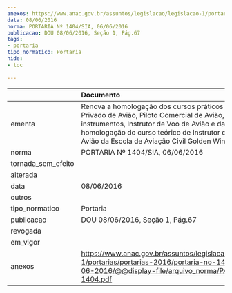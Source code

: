 ```yaml
---
anexos: https://www.anac.gov.br/assuntos/legislacao/legislacao-1/portarias/portarias-2016/portaria-no-1404-sia-06-06-2016/@@display-file/arquivo_norma/PA2016-1404.pdf
data: 08/06/2016
norma: PORTARIA Nº 1404/SIA, 06/06/2016
publicacao: DOU 08/06/2016, Seção 1, Pág.67
tags:
- portaria
tipo_normatico: Portaria
hide: 
- toc 
 
---
```


|                    | Documento                                                                                                                                                                                                                                                    |
|:-------------------|:-------------------------------------------------------------------------------------------------------------------------------------------------------------------------------------------------------------------------------------------------------------|
| ementa             | Renova a homologação dos cursos práticos de Piloto Privado de Avião, Piloto Comercial de Avião, Voo por instrumentos, Instrutor de Voo de Avião e da homologação do curso teórico de Instrutor de Voo de Avião da Escola de Aviação Civil Golden Wings Ltda. |
| norma              | PORTARIA Nº 1404/SIA, 06/06/2016                                                                                                                                                                                                                             |
| tornada_sem_efeito |                                                                                                                                                                                                                                                              |
| alterada           |                                                                                                                                                                                                                                                              |
| data               | 08/06/2016                                                                                                                                                                                                                                                   |
| outros             |                                                                                                                                                                                                                                                              |
| tipo_normatico     | Portaria                                                                                                                                                                                                                                                     |
| publicacao         | DOU 08/06/2016, Seção 1, Pág.67                                                                                                                                                                                                                              |
| revogada           |                                                                                                                                                                                                                                                              |
| em_vigor           |                                                                                                                                                                                                                                                              |
| anexos             | https://www.anac.gov.br/assuntos/legislacao/legislacao-1/portarias/portarias-2016/portaria-no-1404-sia-06-06-2016/@@display-file/arquivo_norma/PA2016-1404.pdf                                                                                               |